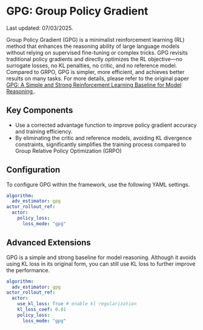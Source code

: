 # GPG: Group Policy Gradient

Last updated: 07/03/2025.

Group Policy Gradient (GPG) is a minimalist reinforcement learning (RL) method that enhances the reasoning ability of large language models without relying on supervised fine-tuning or complex tricks. GPG revisits traditional policy gradients and directly optimizes the RL objective—no surrogate losses, no KL penalties, no critic, and no reference model. Compared to GRPO, GPG is simpler, more efficient, and achieves better results on many tasks. For more details, please refer to the original paper [GPG: A Simple and Strong Reinforcement Learning Baseline for Model Reasoning
](https://arxiv.org/abs/2504.02546).

## Key Components
- Use a corrected advantage function to improve policy gradient accuracy and training efficiency.
- By eliminating the critic and reference models, avoiding KL divergence constraints, significantly simplifies the training process compared to Group Relative Policy Optimization (GRPO)

## Configuration
To configure GPG within the framework, use the following YAML settings.

```yaml
algorithm:
  adv_estimator: gpg 
actor_rollout_ref:
  actor:
    policy_loss:
      loss_mode: "gpg"
```

## Advanced Extensions
GPG is a simple and strong baseline for model reasoning. Although it avoids using KL loss in its original form, you can still use KL loss to further improve the performance.

```yaml
algorithm:
  adv_estimator: gpg
actor_rollout_ref:
  actor:
    use_kl_loss: True # enable kl regularization
    kl_loss_coef: 0.01
    policy_loss:
      loss_mode: "gpg"
```